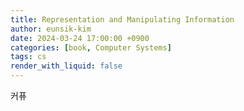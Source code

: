 ```yaml
---
title: Representation and Manipulating Information
author: eunsik-kim
date: 2024-03-24 17:00:00 +0900
categories: [book, Computer Systems]
tags: cs
render_with_liquid: false
---
```


커퓨
###